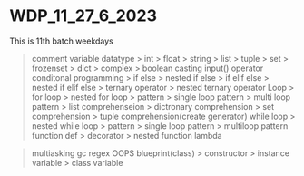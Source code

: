 # WDP_11_27_6_2023
This is 11th batch weekdays
> comment
> variable
> datatype
    > int
    > float
    > string
    > list
    > tuple
    > set
    > frozenset
    > dict
    > complex
    > boolean
> casting
> input()
> operator
> conditonal programming
    > if else
    > nested if else
    > if elif else
    > nested if elif else
    > ternary operator
    > nested ternary operator
> Loop
    > for loop
        > nested for loop
        > pattern
            > single loop pattern
            > multi loop pattern
        > list comprehenseion
        > dictronary comprehension
        > set comprehension
        > tuple comprehension(create generator)
> while loop
        > nested while loop
        > pattern
        > single loop pattern
        > multiloop pattern
> function
> def
    > decorator
    > nested function
> lambda

> multiasking
> gc
> regex
> OOPS
> blueprint(class)
    > constructor
        > instance variable
    > class variable
> 

